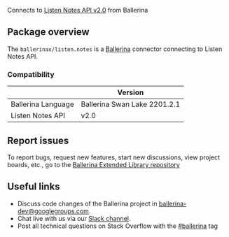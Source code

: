 Connects to [Listen Notes API v2.0](https://www.listennotes.com/) from Ballerina

## Package overview
The `ballerinax/listen.notes` is a [Ballerina](https://ballerina.io/) connector connecting to Listen Notes API.

### Compatibility
|                       | Version                       |
|-----------------------|-------------------------------|
| Ballerina Language    | Ballerina Swan Lake 2201.2.1    | 
| Listen Notes API      | v2.0                          |

## Report issues
To report bugs, request new features, start new discussions, view project boards, etc., go to the [Ballerina Extended Library repository](https://github.com/ballerina-platform/ballerina-extended-library)


## Useful links
- Discuss code changes of the Ballerina project in [ballerina-dev@googlegroups.com](mailto:ballerina-dev@googlegroups.com).
- Chat live with us via our [Slack channel](https://ballerina.io/community/slack/).
- Post all technical questions on Stack Overflow with the [#ballerina](https://stackoverflow.com/questions/tagged/ballerina) tag
